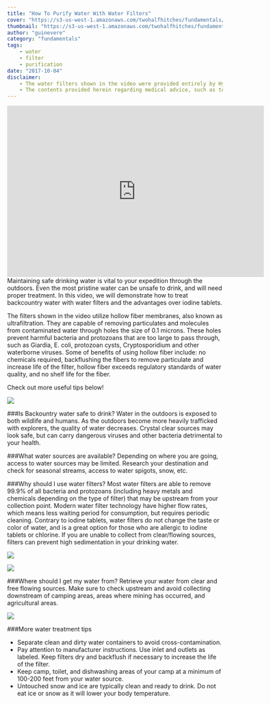 ```yaml
---
title: "How To Purify Water With Water Filters"
cover: "https://s3-us-west-1.amazonaws.com/twohalfhitches/fundamentals/water-filter/Water+Purification+-Water+Filters.jpg"
thumbnail: "https://s3-us-west-1.amazonaws.com/twohalfhitches/fundamentals/water-filter/Water+Purification+-Water+Filters.jpg"
author: "guinevere"
category: "fundamentals"
tags:
    - water
    - filter
    - purification
date: "2017-10-04"
disclaimer:
    - The water filters shown in the video were provided entirely by HydroBlu. The opinions expressed herein are solely of Two Half-Hitches.
    - The contents provided herein regarding medical advice, such as text, graphics, images, and other material contained on this website are for informational purposes only. The content provided in this website is not intended to substitute professional medical advice, diagnosis, or treatment. Any action you take upon the information on this website is strictly at your own risk.
---
```


<iframe title="video" src="https://www.youtube.com/embed/C7a-QC3ypWE" width="600" height="400" frameBorder="0" allowFullScreen></iframe>

<br>
Maintaining safe drinking water is vital to your expedition through the outdoors. Even the most
pristine water can be unsafe to drink, and will need proper treatment. In this video, we will
demonstrate how to treat backcountry water with water filters and the advantages over iodine tablets.

The filters shown in the video utilize hollow fiber membranes, also known as ultrafiltration.
They are capable of removing particulates and molecules from contaminated water through holes the size of 0.1 microns. These holes prevent harmful bacteria and protozoans that are too large to pass through, such as Giardia, E. coli, protozoan cysts, Cryptosporidium and other waterborne viruses. Some of benefits of using hollow fiber include: no chemicals required, backflushing the fibers to remove particulate and increase life of the filter, hollow fiber exceeds regulatory standards of water quality, and no shelf life for the fiber.

Check out more useful tips below!

![](https://s3-us-west-1.amazonaws.com/twohalfhitches/fundamentals/water-filter/_J8A3820.jpg)

###Is Backountry water safe to drink?
Water in the outdoors is exposed to both wildlife and humans. As the outdoors become more
heavily trafficked with explorers, the quality of water decreases. Crystal clear sources may look safe, but can carry dangerous viruses and other bacteria detrimental to your health.

###What water sources are available?
Depending on where you are going, access to water sources may be limited. Research your
destination and check for seasonal streams, access to water spigots, snow, etc.

###Why should I use water filters?
Most water filters are able to remove 99.9% of all bacteria and protozoans (including heavy
metals and chemicals depending on the type of filter) that may be upstream from your collection point. Modern water filter technology have higher flow rates, which means less waiting period for consumption, but requires periodic cleaning. Contrary to iodine tablets, water filters do not change the taste or color of water, and is a great option for those who are allergic to iodine tablets or chlorine. If you are unable to collect from clear/flowing sources, filters can prevent high sedimentation in your drinking water.

![](https://s3-us-west-1.amazonaws.com/twohalfhitches/fundamentals/water-filter/straw.jpg)

![](https://s3-us-west-1.amazonaws.com/twohalfhitches/fundamentals/water-filter/versa.jpg)

###Where should I get my water from?
Retrieve your water from clear and free flowing sources. Make sure to check upstream and
avoid collecting downstream of camping areas, areas where mining has occurred, and agricultural areas.

![](https://s3-us-west-1.amazonaws.com/twohalfhitches/fundamentals/water-filter/_J8A3806.jpg)

###More water treatment tips

- Separate clean and dirty water containers to avoid cross-contamination.
- Pay attention to manufacturer instructions. Use inlet and outlets as labeled. Keep filters
  dry and backflush if necessary to increase the life of the filter.
- Keep camp, toilet, and dishwashing areas of your camp at a minimum of 100-200 feet from
  your water source.
- Untouched snow and ice are typically clean and ready to drink. Do not eat ice or snow as
  it will lower your body temperature.
